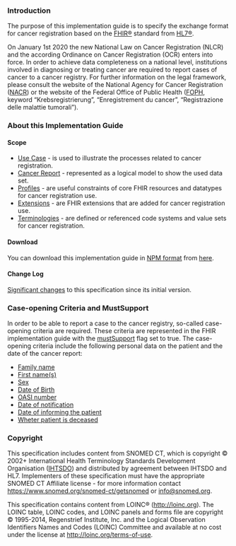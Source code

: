 ### Introduction
The purpose of this implementation guide is to specify the exchange format for cancer registration based on the [FHIR®](https://www.hl7.org/fhir/) standard from [HL7®](https://www.hl7.org/).

On January 1st 2020 the new National Law on Cancer Registration (NLCR) and the according Ordinance on Cancer Registration (OCR) enters into force. In order to achieve data completeness on a national level, institutions involved in diagnosing or treating cancer are required to report cases of cancer to a cancer registry. For further information on the legal framework, please consult the website of the National Agency for Cancer Registration ([NACR](https://www.nkrs.ch/)) or the website of the Federal Office of Public Health ([FOPH](https://www.bag.admin.ch/), keyword “Krebsregistrierung”, “Enregistrement du cancer”, “Registrazione delle malattie tumorali”).

### About this Implementation Guide
#### Scope
* [Use Case](usecase-german.html) - is used to illustrate the processes related to cancer registration.
* [Cancer Report](logicalmodel.html) - represented as a logical model to show the used data set.
* [Profiles](profiles.html) - are useful constraints of core FHIR resources and datatypes for cancer registration use.
* [Extensions](extensions.html) - are FHIR extensions that are added for cancer registration use.
* [Terminologies](terminology.html) - are defined or referenced code systems and value sets for cancer registration.

#### Download
You can download this implementation guide in [NPM format](https://confluence.hl7.org/display/FHIR/NPM+Package+Specification) from [here](package.tgz).

#### Change Log
[Significant changes](changelog.html) to this specification since its initial version.

### Case-opening Criteria and MustSupport
In order to be able to report a case to the cancer registry, so-called case-opening criteria are required. These criteria are represented in the FHIR implementation guide with the [mustSupport](https://www.hl7.org/fhir/conformance-rules.html#mustSupport) flag set to true. The case-opening criteria include the following personal data on the patient and the date of the cancer report:

* [Family name](StructureDefinition-ch-crl-patient-definitions.html#Patient.name.family)
* [First name(s)](StructureDefinition-ch-crl-patient-definitions.html#Patient.name.given)
* [Sex](StructureDefinition-ch-crl-patient-definitions.html#Patient.gender)
* [Date of Birth](StructureDefinition-ch-crl-patient-definitions.html#Patient.birthDate)
* [OASI number](StructureDefinition-ch-crl-patient-definitions.html#Patient.identifier:AHVN13)
* [Date of notification](StructureDefinition-ch-crl-bundle-definitions.html#Bundle.timestamp)
* [Date of informing the patient](StructureDefinition-ch-crl-composition-definitions.html#Composition.section:registrationRequirements.entry:communication)
* [Wheter patient is deceased](StructureDefinition-ch-crl-patient-definitions.html#Patient.deceased[x])


### Copyright
This specification includes content from SNOMED CT, which is copyright © 2002+ International Health Terminology Standards Development Organisation ([IHTSDO](http://snomed.org/)) and distributed by agreement between IHTSDO and HL7. Implementers of these specification must have the appropriate SNOMED CT Affiliate license - for more information contact 
<https://www.snomed.org/snomed-ct/getsnomed> or <info@snomed.org>.

This specification contains content from LOINC® (<http://loinc.org>). The LOINC table, LOINC codes, and LOINC panels and forms file are copyright © 1995-2014, Regenstrief Institute, Inc. and the Logical Observation Identifiers Names and Codes (LOINC) Committee and available at no cost under the license at <http://loinc.org/terms-of-use>.